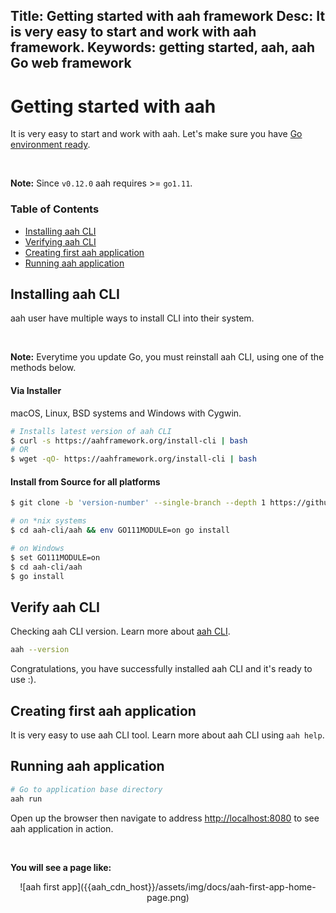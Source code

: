 Title: Getting started with aah framework
Desc: It is very easy to start and work with aah framework.
Keywords: getting started, aah, aah Go web framework
---
# Getting started with aah

It is very easy to start and work with aah. Let's make sure you have [Go environment ready](prerequisites.html).

<br>
<div class="alert alert-info-blue">
<p><strong>Note:</strong> Since <code>v0.12.0</code> aah requires >= <code>go1.11</code>.</p>
</div>

### Table of Contents

  * [Installing aah CLI](#installing-aah-cli)
  * [Verifying aah CLI](#verify-aah-cli)
  * [Creating first aah application](#creating-first-aah-application)
  * [Running aah application](#running-aah-application)

## Installing aah CLI

aah user have multiple ways to install CLI into their system.

<br>
<div class="alert alert-info-blue">
<p><strong>Note:</strong> Everytime you update Go, you must reinstall aah CLI, using one of the methods below.</p>
</div>

#### Via Installer

macOS, Linux, BSD systems and Windows with Cygwin.

```bash
# Installs latest version of aah CLI
$ curl -s https://aahframework.org/install-cli | bash
# OR
$ wget -qO- https://aahframework.org/install-cli | bash
```

#### Install from Source for all platforms

```bash
$ git clone -b 'version-number' --single-branch --depth 1 https://github.com/go-aah/tools.git aah-cli

# on *nix systems
$ cd aah-cli/aah && env GO111MODULE=on go install

# on Windows
$ set GO111MODULE=on 
$ cd aah-cli/aah
$ go install
```

## Verify aah CLI

Checking aah CLI version. Learn more about [aah CLI](aah-cli-tool.html).

```bash
aah --version
```

Congratulations, you have successfully installed aah CLI and it's ready to use :).

## Creating first aah application

It is very easy to use aah CLI tool. Learn more about aah CLI using `aah help`.

<script src="https://asciinema.org/a/hz07lUuceCmDxdfMfjrv7nJhr.js" id="asciicast-hz07lUuceCmDxdfMfjrv7nJhr" data-speed="2" data-theme="monokai" data-rows="22" async></script>

## Running aah application

```bash
# Go to application base directory
aah run
```

<script src="https://asciinema.org/a/pBDbLienJ9FzgFFoXKMDKT5Jn.js" id="asciicast-pBDbLienJ9FzgFFoXKMDKT5Jn" data-speed="2" data-theme="monokai" data-rows="30" async></script>

Open up the browser then navigate to address [http://localhost:8080](http://localhost:8080) to see aah application in action.

<br>

**You will see a page like:**

<center>![aah first app]({{aah_cdn_host}}/assets/img/docs/aah-first-app-home-page.png)</center>

